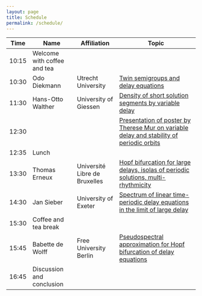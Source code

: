 ```yaml
---
layout: page
title: Schedule
permalink: /schedule/
---
```


| Time | Name | Affiliation | Topic |
|------|------|-------------|-------|
|10:15 | Welcome with coffee and tea |
|10:30 | Odo Diekmann | Utrecht University | [Twin semigroups and delay equations](abstracts.md#diekmann) |
|11:30 | Hans-Otto Walther | University of Giessen | [Density of short solution segments by variable delay](abstracts.md#walther) |
|12:30 |                   |                       | [Presentation of poster by Therese Mur on variable delay and stability of periodic orbits](abstracts.md#mur) |
|12:35 | Lunch |
|13:30 | Thomas Erneux| Université Libre de Bruxelles | [Hopf bifurcation for large delays, isolas of periodic solutions, multi-rhythmicity](abstracts.md#erneux) |
|14:30 | Jan Sieber | University of Exeter | [Spectrum of linear time-periodic delay equations in the limit of large delay](abstracts.md#sieber) |
|15:30 | Coffee and tea break |
|15:45 | Babette de Wolff | Free University Berlin | [Pseudospectral approximation for Hopf bifurcation of delay equations](abstracts.md#dewolff) |
|16:45 | Discussion and conclusion |

